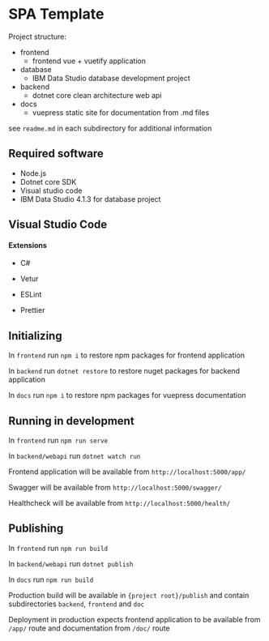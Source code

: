 # SPA Template

Project structure:

- frontend
  - frontend vue + vuetify application
- database
  - IBM Data Studio database development project
- backend
  - dotnet core clean architecture web api
- docs
  - vuepress static site for documentation from .md files

see `readme.md` in each subdirectory for additional information

## Required software

- Node.js
- Dotnet core SDK
- Visual studio code
- IBM Data Studio 4.1.3 for database project

## Visual Studio Code

#### Extensions

- C#

- Vetur

- ESLint

- Prettier

## Initializing

In `frontend` run `npm i` to restore npm packages for frontend application

In `backend` run `dotnet restore` to restore nuget packages for backend application

In `docs` run `npm i` to restore npm packages for vuepress documentation

## Running in development

In `frontend` run `npm run serve`

In `backend/webapi` run `dotnet watch run`

Frontend application will be available from `http://localhost:5000/app/`

Swagger will be available from `http://localhost:5000/swagger/`

Healthcheck will be available from `http://localhost:5000/health/`

## Publishing

In `frontend` run `npm run build`

In `backend/webapi` run `dotnet publish`

In `docs` run `npm run build`

Production build will be available in `{project root}/publish` and contain subdirectories `backend`, `frontend` and `doc`

Deployment in production expects frontend application to be available from `/app/` route and documentation from `/doc/` route
